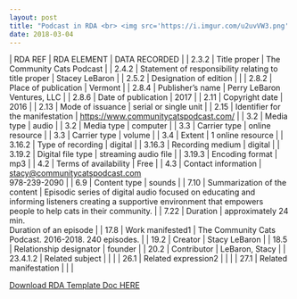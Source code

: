 ```yaml
---
layout: post
title: "Podcast in RDA <br> <img src='https://i.imgur.com/u2uvVW3.png' height='300' width='300'>"
date: 2018-03-04
---
```


| RDA REF | RDA ELEMENT | DATA RECORDED  | 
| 2.3.2 | Title proper | The Community Cats Podcast |
| 2.4.2 | Statement of responsibility relating to title proper  | Stacey LeBaron |
| 2.5.2 | Designation of edition |  | 
| 2.8.2 | Place of publication | Vermont | 
| 2.8.4 | Publisher’s name | Perry LeBaron Ventures, LLC |
| 2.8.6 | Date of publication | 2017 |
| 2.11 | Copyright date | 2016 |
| 2.13 | Mode of issuance  | serial or single unit |
| 2.15 | Identifier for the manifestation   | https://www.communitycatspodcast.com/ |
| 3.2 | Media type | audio |
| 3.2 | Media type | computer |
| 3.3 | Carrier type | online resource |
| 3.3 | Carrier type | volume |
| 3.4 | Extent | 1 online resource | 
| 3.16.2 | Type of recording  | digital |
| 3.16.3 | Recording medium  | digital |
| 3.19.2 | Digital file type  | streaming audio file |
| 3.19.3 | Encoding format  | mp3 |
| 4.2 | Terms of availability  | Free |
| 4.3 | Contact information  | stacy@communitycatspodcast.com <br> 978-239-2090 |
| 6.9 | Content type | sounds |
| 7.10 | Summarization of the content  | Episodic series of digital audio focused on educating and informing listeners creating a supportive environment that empowers people to help cats in their community. |
| 7.22 | Duration  | approximately 24 min. <br> Duration of an episode |
| 17.8 | Work manifested1 | The Community Cats Podcast. 2016-2018. 240 episodes. |
| 19.2 | Creator | Stacy LeBaron |
| 18.5 | Relationship designator  | founder |
| 20.2 | Contributor  | LeBaron, Stacy |
| 23.4.1.2 | Related subject |  |  |
| 26.1 | Related expression2 |  |  |
| 27.1 | Related manifestation |  |  | 

<a class="dwnld-btn" href="https://docs.google.com/document/d/1mEFz8-0lssQ4syBu6woF0ZzfSQJmGnQCTZ0qOX-7MqE/edit?usp=sharing" target="_blank">Download RDA Template Doc HERE</a>
